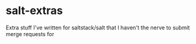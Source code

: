 # salt-extras
Extra stuff I've written for saltstack/salt that I haven't the nerve to submit merge requests for 

